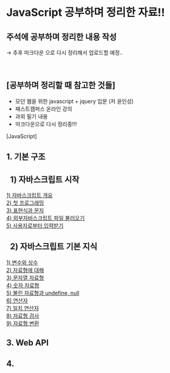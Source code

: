 # JavaScript 공부하며 정리한 자료!!


## 주석에 공부하며 정리한 내용 작성
→ 추후 마크다운 으로 다시 정리해서 업로드할 예정..

<br/>

## [공부하며 정리할 때 참고한 것들]

- 모던 웹을 위한 javascript + jquery 입문 (저 윤인성)
- 패스트캠퍼스 온라인 강의
- 과외 필기 내용
- 마크다운으로 다시 정리중!!!


[JavaScript]

## 1. 기본 구조  
## &nbsp; 1) 자바스크립트 시작
   [1) 자바스크립트 개요](https://github.com/Dhyunlee/JavaScript/blob/main/1.%20basic%20construction/1.%20start%20JavaScript/0.%20JavaScript%20intro.md)  
   [2) 첫 프로그래밍](https://github.com/Dhyunlee/JavaScript/blob/main/1.%20basic%20construction/1.%20start%20JavaScript/1.%20first%20JavaScript%20programming.md)  
   [3) 표현식과 문자](https://github.com/Dhyunlee/JavaScript/blob/main/1.%20basic%20construction/1.%20start%20JavaScript/2.%20Expression%20and%20character.md)  
   [4) 외부자바스크립트 파일 불러오기](https://github.com/Dhyunlee/JavaScript/blob/main/1.%20basic%20construction/1.%20start%20JavaScript/3.%20Importing%20a%20javascript%20file.md)  
   [5) 사용자로부터 입력받기](https://github.com/Dhyunlee/JavaScript/blob/main/1.%20basic%20construction/1.%20start%20JavaScript/4.%20%20prompt%20and%20confirm.md)
  
## &nbsp; 2) 자바스크립트 기본 지식  
[1) 변수와 상수](https://github.com/Dhyunlee/JavaScript/blob/main/1.%20basic%20construction/2.%20basic%20knowledge/1.%20variable%20and%20constant.md)  
[2) 자료형에 대해](https://github.com/Dhyunlee/JavaScript/blob/main/1.%20basic%20construction/2.%20basic%20knowledge/2.%20data%20type.md)  
[3) 문자열 자료형](#)  
[4) 숫자 자료형](#)  
[5) 불린 자료형과 undefine, null ](#)  
[6) 연산자](#)  
[7) 일치 연산자](#)  
[8) 자료형 검사](#)  
[9) 자료형 변환](#)  
      
## 3. Web API
## 4. 

